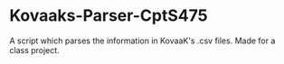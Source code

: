 # Kovaaks-Parser-CptS475
A script which parses the information in KovaaK's .csv files. Made for a class project. 
